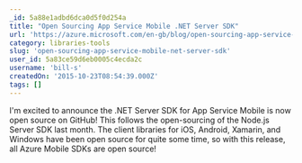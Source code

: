 ```yaml
---
_id: 5a88e1adbd6dca0d5f0d254a
title: "Open Sourcing App Service Mobile .NET Server SDK"
url: 'https://azure.microsoft.com/en-gb/blog/open-sourcing-app-service-mobile-net-server-sdk/'
category: libraries-tools
slug: 'open-sourcing-app-service-mobile-net-server-sdk'
user_id: 5a83ce59d6eb0005c4ecda2c
username: 'bill-s'
createdOn: '2015-10-23T08:54:39.000Z'
tags: []
---
```


I'm excited to announce the .NET Server SDK for App Service Mobile is now open source on GitHub! This follows the open-sourcing of the Node.js Server SDK last month. The client libraries for iOS, Android, Xamarin, and Windows have been open source for quite some time, so with this release, all Azure Mobile SDKs are open source!
